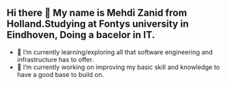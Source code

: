 ## Hi there 👋 My name is Mehdi Zanid from Holland.Studying at Fontys university in Eindhoven, Doing a bacelor in IT.

- 🌱 I’m currently learning/exploring all that software engineering and infrastructure has to offer. 
- 🔭 I’m currently working on improving my basic skill and knowledge to have a good base to build on.

<!--
**MehdiZanid/MehdiZanid** is a ✨ _special_ ✨ repository because its `README.md` (this file) appears on your GitHub profile.

Here are some ideas to get you started:

- 🔭 I’m currently working on ...
- 🌱 I’m currently learning ...
- 👯 I’m looking to collaborate on ...
- 🤔 I’m looking for help with ...
- 💬 Ask me about ...
- 📫 How to reach me: ...
- 😄 Pronouns: ...
- ⚡ Fun fact: ...
-->
